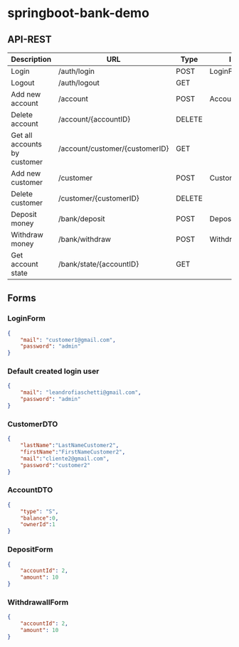 # springboot-bank-demo
## API-REST

| Description                  | URL                             | Type   | Input            | Security      |
| ---------------------------- | ------------------------------- | ------ | ---------------- | ------------- | 
| Login                        | /auth/login                     | POST   | LoginForm        | Any user      |
| Logout                       | /auth/logout                    | GET    |                  | Any User      |
| Add new account              | /account                        | POST   | AccountDTO       | Any User      |
| Delete account               | /account/{accountID}            | DELETE |                  | Any User      |
| Get all accounts by customer | /account/customer/{customerID}  | GET    |                  | Any User      |
| Add new customer             | /customer                       | POST   | CustomerDTO      | Any User      |
| Delete customer              | /customer/{customerID}          | DELETE |                  | Any User      |
| Deposit money                | /bank/deposit                   | POST   | DepositForm      | LoggedIn User |
| Withdraw money               | /bank/withdraw                  | POST   | WithdrawallForm  | LoggedIn User |
| Get account state            | /bank/state/{accountID}         | GET    |                  | LoggedIn User |

## Forms
### LoginForm
```json
{
	"mail": "customer1@gmail.com",
	"password": "admin"
}
```
### Default created login user
```json
{
	"mail": "leandrofiaschetti@gmail.com",
	"password": "admin"
}
```

### CustomerDTO
```json
{
    "lastName":"LastNameCustomer2",
    "firstName":"FirstNameCustomer2",
    "mail":"cliente2@gmail.com",
    "password":"customer2"
}
```
### AccountDTO
```json
{
	"type": "S",
	"balance":0,
	"ownerId":1
}
```
### DepositForm
```json
{
	"accountId": 2,
	"amount": 10
}
```
### WithdrawallForm
```json
{
	"accountId": 2,
	"amount": 10
}
```
